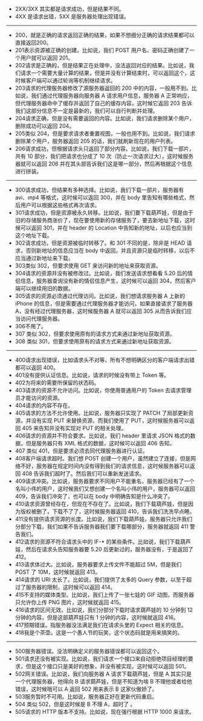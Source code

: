 - 2XX/3XX 其实都是请求成功，但是结果不同。
- 4XX 是请求出错，5XX 是服务器处理出现错误。

---

- 200，就是正确的请求返回正确的结果，如果不想细分正确的请求结果都可以直接返回200。
- 201表示资源被正确的创建。比如说，我们 POST 用户名、密码正确创建了一个用户就可以返回 201。
- 202请求是正确的，但是结果正在处理中，没法返回对应的结果。比如说，我们请求一个需要大量计算的结果，但是并没有计算结束时，可以返回这个，这时候客户端可以通过轮询等机制继续请求。
- 203请求的代理服务器修改了源服务器返回的 200 中的内容，一般用不到。比如说，我们通过代理服务器向服务器 A 请求用户信息，服务器 A 正常响应，但代理服务器命中了缓存并返回了自己的缓存内容，这时候它返回 203 告诉我们这部分信息不一定是最新的，我们可以自行判断并处理。
- 204请求正确，但是没有需要返回的内容。比如说，我们请求删除某个用户，删除成功可以返回 204。
- 205类似 204，但是要求请求者重置视图，一般也用不到。比如说，我们请求删除某个用户，服务器返回 205 的话，我们就刷新现在的用户列表。
- 206请求成功，但根据请求头只返回了部分内容。比如说，我们下载一部片，共有 10 部分，我们把请求也分成了 10 次（防止一次请求过大），这时候服务器就可以返回 206 并在其头部告诉我们这是哪一部分，然后再根据这个信息进行拼装。

---

- 300请求成功，但结果有多种选择。比如说，我们下载一部片，服务器有 avi、mp4 等格式，这时候可以返回 300，并在 body 里告知有哪些格式，然后用户可以根据这些格式再次请求。
- 301请求成功，但是资源被永久转移。比如说，我们要下载葫芦娃，但是由于旧的存储服务商涨价了，现在要使用新的存储服务了，要去新地址下载，这时候可以返回 301，并在 header 的 Location 中告知新的地址，以后也应当到这个地址下载。
- 302请求成功，但是资源被临时转移了。和 301 不同的是，除非是 HEAD 请求，否则新地址的信息应当在 body 中返回，并且资源只是临时转移，以后不应当通过新地址来下载。
- 303类似 302，但要求使用 GET 来访问新的地址来获取资源。
- 304请求的资源并没有被修改过。比如说，我们发送请求想看看 5.20 后的情侣信息，服务器查询没有新的情侣信息产生，这时候可以返回 304，然后客户端可以继续用旧的数据。
- 305请求的资源必须通过代理访问。比如说，我们想请求服务器 A 上新的 iPhone 的信息，但是需要通过代理服务器才能访问，如果直接请求了服务器 A，没有经过代理服务器，这时候服务器 A 就可以返回 305 从而告诉我们应当访问代理服务器。
- 306不用了。
- 307 类似 302，但要求使用原有的请求方式来通过新地址获取资源。
- 308 类似 301，但要求使用原有的请求方式来通过新地址获取资源。

---

- 400请求出现错误，比如请求头不对等，所有不想明确区分的客户端请求出错都可以返回 400。
- 401没有提供认证信息。比如说，请求的时候没有带上 Token 等。
- 402为将来的需要所保留的状态码。
- 403请求的资源不允许访问。比如说，你使用普通用户的 Token 去请求管理员才能访问的资源。
- 404请求的内容不存在。
- 405请求的方法不允许使用。比如说，服务器只实现了 PATCH 了局部更新资源，并没有实现 PUT 来替换资源，而我们使用了 PUT，这时候服务器可以返回 405 来告知并没有实现对 PUT 的相关处理。
- 406请求的资源并不符合要求。比如说，我们 header 里请求 JSON 格式的数据，但是服务器只有 XML 格式的数据，这时候可以返回 406 告知。
- 407 类似 401，但是要求必须去同代理服务器进行认证。
- 408客户端请求超时。我们想 POST 创建一个用户，虽然建立了连接，但是网络不好，服务器在规定时间内没有得到我们的请求信息，这时候服务器可以返回 408 告诉我们超时了。然后我们可以重新发送请求。
- 409请求冲突。比如说，服务器要求不同用户不能重名，服务器已经有了一个名叫小伟的用户，这时候我们又想创建一个名叫小伟的用户，服务器可以返回 409，告诉我们冲突了，也可以在 body 中明确告知是什么冲突了。
- 410请求资源曾经存在，但现在不存在了。比如说，我们下载葫芦娃，但是因为版权被删了，下载不了了，这时候服务器返回 410，告诉我们洗洗早点睡。
- 411没有提供请求资源的长度。比如说，我们下载葫芦娃，服务器只允许我们分部分下载，我们如果不告诉服务器我们要下载哪部分，服务器就返回 411 警告我们。
- 412请求的资源不符合请求头中的 IF-* 的某些条件。比如说，我们下载葫芦娃，然后在请求头告知服务器要 5.20 后更新过的，服务器没有，于是返回了 412。
- 413请求体过大。比如说，服务器要求上传文件不能超过 5M，但是我们 POST 了 10M，这时候就返回 413。
- 414请求的 URI 太长了。比如说，我们提供了太多的 Query 参数，以至于超过了服务器的限制，这时候可以返回 414。
- 415不支持的媒体类型。比如说，我们上传了一张七娃的 GIF 动图，而服务器只允许你上传 PNG 图片，这时候就返回 415。
- 416请求的区间无效。比如说，我们分部分下载时请求葫芦娃的 10 分钟到 12 分钟的内容，但是这部葫芦娃只有 1 分钟的内容，这时候就返回 416。
- 417预期错误。指服务器没法满足我们在请求头里的 Expect 相关的信息。
- 418我是个茶壶。这是一个愚人节的玩笑，这个状态码就是用来搞笑的。

---

- 500服务器错误。没法明确定义的服务器错误都可以返回这个。
- 501请求还没有被实现。比如说，我们请求一个接口来自动拒绝项目经理的要求，但是这个接口只是美好的想象，并没有被实现，这时候可以返回 501。
- 502网关错误。比如说，我们向服务器 A 请求下载葫芦娃，但是 A 其实只是一个代理服务器，他得向 B 请求葫芦娃，但是不知道为啥 B 不理他或者给他错误，这时候哦可以 A 返回 502 用来表示 B 这家伙傲娇了。
- 503服务暂时不可用。比如说，服务器正好在更新代码重启。
- 504 类似 502，但是这时候是 B 不理 A，超时了 。
- 505请求的 HTTP 版本不支持。比如说，现在强行根据 HTTP 1000 来请求。
